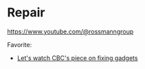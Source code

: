 # Repair
https://www.youtube.com/@rossmanngroup

Favorite:
- [Let's watch CBC's piece on fixing gadgets](https://youtu.be/OQ8MRy0vCwA)
